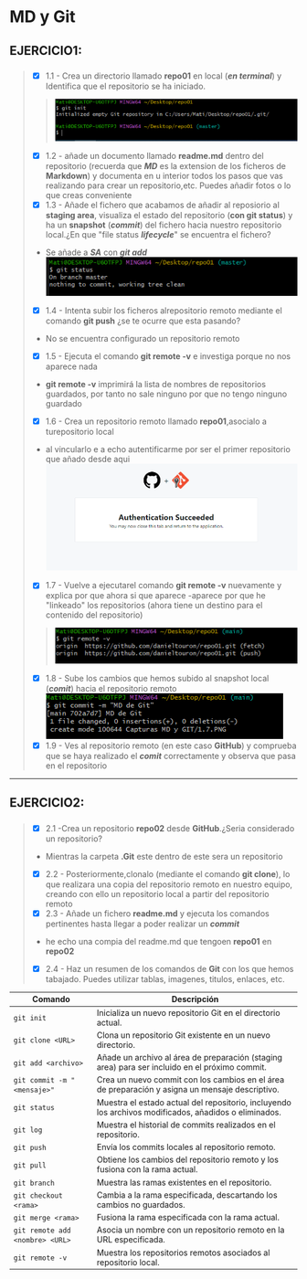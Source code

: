 #  __MD y Git__  

## EJERCICIO1:
##### 
>- [x] 1.1 - Crea un directorio llamado __repo01__ en local (***en terminal***) y Identifica que el repositorio se ha iniciado.
>>![no_se_ve_na_JAJA_Q_LOKO](./Capturas%20MD%20y%20GIT/1.1.PNG "JAJA Q LOKO")
>- [x] 1.2 - añade un documento llamado __readme.md__ dentro del repositorio (recuerda que ***MD*** es la extension de los ficheros de __Markdown__) y documenta en u interior todos los pasos que vas realizando para crear un repositorio,etc. Puedes añadir fotos o lo que creas conveniente
>- [x] 1.3 - Añade el fichero que acabamos de añadir al reposiorio al __staging area__, visualiza el estado del repositorio (__con git status__) y ha un __snapshot__ (***commit***) del fichero hacia nuestro repositorio local.¿En que "file status ***lifecycle***" se encuentra el fichero?
> + Se añade a ***SA*** con ***git add***  
![no_se_ve_na_JAJA_Q_LOKO](./Capturas%20MD%20y%20GIT/1.3.PNG "JAJA Q LOKO")
>- [x] 1.4 - Intenta subir los ficheros alrepositorio remoto mediante el comando __git push__ ¿se te ocurre que esta pasando?
>
>- No se encuentra configurado un repositorio remoto
>
>- [x] 1.5 - Ejecuta el comando __git remote -v__ e investiga porque no nos aparece nada
>- __git remote -v__ imprimirá la lista de nombres de repositorios guardados, por tanto no sale ninguno por que no tengo ninguno guardado
>- [x] 1.6 - Crea un repositorio remoto llamado __repo01__,asocialo a turepositorio local
>- al vincularlo e a echo autentificarme por ser el primer repositorio que añado desde aqui
>![no_se_ve_na_JAJA_Q_LOKO](./Capturas%20MD%20y%20GIT/1.6.PNG "JAJA Q LOKO")
>- [x] 1.7 - Vuelve a ejecutarel comando __git remote -v__ nuevamente y explica por que ahora si que aparece
>-aparece por que he "linkeado" los repositorios (ahora tiene un destino para el contenido del repositorio)
>>![no_se_ve_na_JAJA_Q_LOKO](./Capturas%20MD%20y%20GIT/1.7.PNG "JAJA Q LOKO")
>- [x] 1.8 - Sube los cambios que hemos subido al snapshot local (***comit***) hacia el repositorio remoto
>![no_se_ve_na_JAJA_Q_LOKO](./Capturas%20MD%20y%20GIT/1.8.PNG "JAJA Q LOKO")
>- [x] 1.9 - Ves al repositorio remoto (en este caso __GitHub__) y comprueba que se haya realizado el ***comit*** correctamente y observa que pasa en el repositorio 
___
## EJERCICIO2:
##### 

>- [x] 2.1 -Crea un repositorio __repo02__ desde __GitHub__.¿Seria considerado un repositorio?
> - Mientras la carpeta __.Git__ este dentro de este sera un repositorio
>- [x] 2.2 - Posteriormente,clonalo (mediante el comando __git clone__), lo que realizara una copia del repositorio remoto en nuestro equipo, creando con ello un repositorio local a partir del repositorio remoto
>- [x] 2.3 - Añade un fichero __readme.md__ y ejecuta los comandos pertinentes hasta llegar a poder realizar un ***commit***
>- he echo una compia del readme.md que tengoen __repo01__ en __repo02__
>- [x] 2.4 - Haz un resumen de los comandos de __Git__ con los que hemos tabajado. Puedes utilizar tablas, imagenes, titulos, enlaces, etc.


| Comando | Descripción |
| ------- | ----------- |
| `git init` | Inicializa un nuevo repositorio Git en el directorio actual. |
| `git clone <URL>` | Clona un repositorio Git existente en un nuevo directorio. |
| `git add <archivo>` | Añade un archivo al área de preparación (staging area) para ser incluido en el próximo commit. |
| `git commit -m "<mensaje>"` | Crea un nuevo commit con los cambios en el área de preparación y asigna un mensaje descriptivo. |
| `git status` | Muestra el estado actual del repositorio, incluyendo los archivos modificados, añadidos o eliminados. |
| `git log` | Muestra el historial de commits realizados en el repositorio. |
| `git push` | Envía los commits locales al repositorio remoto. |
| `git pull` | Obtiene los cambios del repositorio remoto y los fusiona con la rama actual. |
| `git branch` | Muestra las ramas existentes en el repositorio. |
| `git checkout <rama>` | Cambia a la rama especificada, descartando los cambios no guardados. |
| `git merge <rama>` | Fusiona la rama especificada con la rama actual. |
| `git remote add <nombre> <URL>` | Asocia un nombre con un repositorio remoto en la URL especificada. |
| `git remote -v` | Muestra los repositorios remotos asociados al repositorio local. |